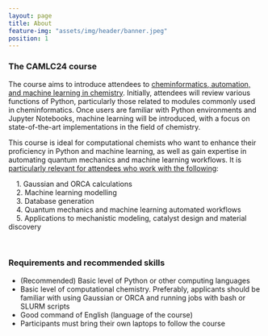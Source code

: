 ```yaml
---
layout: page
title: About
feature-img: "assets/img/header/banner.jpeg"
position: 1
---
```


### The CAMLC24 course

The course aims to introduce attendees to <u>cheminformatics, automation, and machine learning in chemistry</u>. Initially, attendees will review various functions of Python, particularly those related to modules commonly used in cheminformatics. Once users are familiar with Python environments and Jupyter Notebooks, machine learning will be introduced, with a focus on state-of-the-art implementations in the field of chemistry.

This course is ideal for computational chemists who want to enhance their proficiency in Python and machine learning, as well as gain expertise in automating quantum mechanics and machine learning workflows. It is <u>particularly relevant for attendees who work with the following</u>:

&nbsp;&nbsp;&nbsp;&nbsp;1.   Gaussian and ORCA calculations<br>
&nbsp;&nbsp;&nbsp;&nbsp;2.   Machine learning modelling<br>
&nbsp;&nbsp;&nbsp;&nbsp;3.   Database generation<br>
&nbsp;&nbsp;&nbsp;&nbsp;4.   Quantum mechanics and machine learning automated workflows<br>
&nbsp;&nbsp;&nbsp;&nbsp;5.   Applications to mechanistic modeling, catalyst design and material discovery<br>

<br>

### Requirements and recommended skills

* (Recommended) Basic level of Python or other computing languages
* Basic level of computational chemistry. Preferably, applicants should be familiar with using Gaussian or ORCA and running jobs with bash or SLURM scripts
* Good command of English (language of the course)
* Participants must bring their own laptops to follow the course
